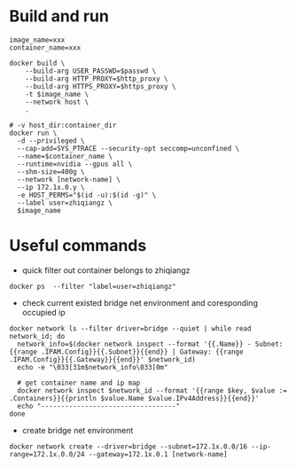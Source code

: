 # Build and run
```shell
image_name=xxx
container_name=xxx

docker build \
    --build-arg USER_PASSWD=$passwd \
    --build-arg HTTP_PROXY=$http_proxy \
    --build-arg HTTPS_PROXY=$https_proxy \
    -t $image_name \
    --network host \
    .

# -v host_dir:container_dir
docker run \
  -d --privileged \
  --cap-add=SYS_PTRACE --security-opt seccomp=unconfined \
  --name=$container_name \
  --runtime=nvidia --gpus all \
  --shm-size=400g \
  --network [network-name] \
  --ip 172.1x.0.y \
  -e HOST_PERMS="$(id -u):$(id -g)" \
  --label user=zhiqiangz \
  $image_name
```

# Useful commands
- quick filter out container belongs to zhiqiangz
```shell
docker ps  --filter "label=user=zhiqiangz"
```

- check current existed bridge net environment and coresponding occupied ip
```shell
docker network ls --filter driver=bridge --quiet | while read network_id; do
  network_info=$(docker network inspect --format '{{.Name}} - Subnet: {{range .IPAM.Config}}{{.Subnet}}{{end}} | Gateway: {{range .IPAM.Config}}{{.Gateway}}{{end}}' $network_id)
  echo -e "\033[31m$network_info\033[0m"
  
  # get container name and ip map
  docker network inspect $network_id --format '{{range $key, $value := .Containers}}{{println $value.Name $value.IPv4Address}}{{end}}'
  echo "----------------------------------"
done
```

- create bridge net environment
```shell
docker network create --driver=bridge --subnet=172.1x.0.0/16 --ip-range=172.1x.0.0/24 --gateway=172.1x.0.1 [network-name]
```

